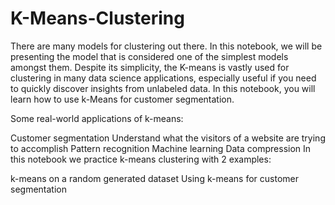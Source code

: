 # K-Means-Clustering
There are many models for clustering out there. In this notebook, we will be presenting the model that is considered one of the simplest models amongst them. Despite its simplicity, the K-means is vastly used for clustering in many data science applications, especially useful if you need to quickly discover insights from unlabeled data. In this notebook, you will learn how to use k-Means for customer segmentation.

Some real-world applications of k-means:

Customer segmentation
Understand what the visitors of a website are trying to accomplish
Pattern recognition
Machine learning
Data compression
In this notebook we practice k-means clustering with 2 examples:

k-means on a random generated dataset
Using k-means for customer segmentation
